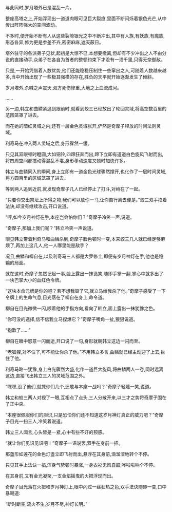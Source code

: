 
与此同时,岁月塔外已是混乱一片。

整座高塔之上,开始浮现出一道道肉眼可见巨大裂痕,里面不断闪烁着银色光芒,从中传出阵阵强大的空间波动。

不多时,便开始不断有人从这些裂隙银光之中不断冲出,其中有人族,有妖族,有魔族,形态各异,修为更是参差不齐,密密麻麻,遮天蔽日。

塔外驻守的各派弟子见状,起初是大惊不已,本想要撤离,但却有不少冲出之人不由分说的直接动手,众弟子在各自为首者的整顿约束下才没有一溃千里,只得无奈御敌。

只是,一开始凭借着人数优势,他们还能稳稳压制住一些窜出之人,可随着人数越来越多,当中开始出现了一些极其强横的存在,胜负的天平就开始逐渐发生了倾斜。

岁月塔外,杀喊之声震天,双方死伤惨重,大地之上血流成河。

……

另一边,韩立和曲鳞紧追到跟前时,就看到蛟三已经放出了轮回灵域,将高空数百里的范围笼罩了进去。

而在她的暗红灵域之内,还有一层金色灵域张开,俨然是奇摩子释放的时间法则灵域。

利奇马在冲入两人灵域之后,身形骤然一缓。

只见其双眼顿时瞪圆,大如铜铃,四蹄狂奔而出,蹄下立即有道道白色旋风飞射而出,将四周空间都搅动得混乱不堪,身形移动速度又顿时加快许多。

韩立与曲鳞同入的瞬间,身上立即有一道金色光球骤然撑开,也化作了一层时间灵域,将方圆百里的区域笼罩了进去。

等到两人追到近前,就发现奇摩子几人已经停止了打斗,对峙在了一起。

“只要你交出祭坛上所得之物,我们可以放你一马,让你自行离去便是。”蛟三双手掐着法诀,却没有继续攻击,开口说道。

“哼,如今岁月神灯在手,本座岂会怕你们？”奇摩子冷笑一声,说道。

“奇摩子,那加上我们呢？”韩立冷笑一声说道。

眼见韩立带着利奇马和曲鳞杀到,奇摩子脸色顿时一变,本来蛟三几人就已经足够麻烦了,再加上这几人,他一人哪里能是敌手？

况且,曲鳞和柳自在,以及利奇马三人都是大罗修士,即便有岁月神灯在手,他也是稳输的局面。

就在这时,奇摩子忽然记起一事,脸上露出一抹诡笑,随即手掌一翻,掌心中就多出了一块巴掌大小的血红色令牌。

“这块本命元牌是你的吧？若不想我毁了它,就立马给我杀了他。”奇摩子感受了一下令牌上的生命气息,目光落在了柳自在身上,命令道。

柳自在目光微微一闪,顺着他的手指方向,看向了韩立,面上露出一抹犹豫之色。

“你可没的选择,信不信我立马捏爆它？”奇摩子嘴角一扯,狠狠说道。

“抱歉了……”

柳自在眼中怒意一闪而逝,开口说了一句,身形就朝韩立这边一闪而至。

“老狐狸,对不住了,可不能让你杀了他。”不用韩立多言,曲鳞就已经主动迎了上去,拦住了他。

利奇马略一犹豫,身上白光骤然大盛,化作一道巨大旋风,将曲鳞两人一卷,同时远离这边,直接飞出韩立三人的灵域范围之外。

“嘿嘿,没了他们,就凭你们几个,还敢与本座一战吗？”奇摩子轻蔑一笑,说道。

韩立和蛟三两人对视了一眼,互相点了点头,三人分散开来,以三才之势将奇摩子围在了正中央。

“本座很佩服你们的胆识,只是恐怕你们还不知道这岁月神灯真正的威力吧？”奇摩子目光一扫三人,冷笑着说道。

韩立三人闻言,心头皆是一紧,心中有些不好的预感。

“就让你们见识见识吧！”奇摩子一语说罢,双手在身前一招。

那盏形如莲花的金色灯盏立即飞射而出,悬浮在其身前,滴溜溜地转个不停。

只见其手上法诀一掐,浑身气势顿时暴涨,一身衣衫无风自鼓,哗啦啦响个不停。

在其身前,又有金光凝聚,一支金焰摇曳的火把浮现而出。

奇摩子目光落在火把和岁月神灯上,眼中闪过一丝狂热之色,双手法诀随即一变,口中暴喝道:

“断时断空,流火不生,岁月不尽,神灯长明。”